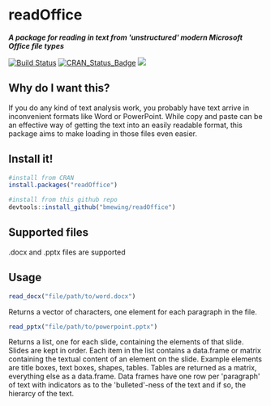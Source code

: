 # readOffice

***A package for reading in text from 'unstructured' modern Microsoft Office file types***

[![Build Status](https://travis-ci.org/bmewing/readOffice.svg?branch=master)](https://travis-ci.org/bmewing/readOffice) [![CRAN\_Status\_Badge](http://www.r-pkg.org/badges/version/readOffice)](https://CRAN.R-project.org/package=readOffice) ![](http://cranlogs.r-pkg.org/badges/readOffice)

## Why do I want this?
If you do any kind of text analysis work, you probably have text arrive in inconvenient formats like Word or PowerPoint.  While copy and paste can be an effective way of getting the text into an easily readable format, this package aims to make loading in those files even easier.

## Install it!
    
```r
#install from CRAN
install.packages("readOffice")

#install from this github repo
devtools::install_github("bmewing/readOffice")
```

## Supported files
.docx and .pptx files are supported

## Usage
```r
read_docx("file/path/to/word.docx")
```

Returns a vector of characters, one element for each paragraph in the file.

```r
read_pptx("file/path/to/powerpoint.pptx")
```

Returns a list, one for each slide, containing the elements of that slide.  Slides are kept in order.  Each item in the list contains a data.frame or matrix containing the textual content of an element on the slide.  Example elements are title boxes, text boxes, shapes, tables.  Tables are returned as a matrix, everything else as a data.frame.  Data frames have one row per 'paragraph' of text with indicators as to the 'bulleted'-ness of the text and if so, the hierarcy of the text. 
